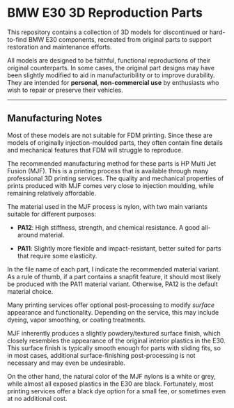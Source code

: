 # BMW E30 3D Reproduction Parts

This repository contains a collection of 3D models for discontinued or hard-to-find BMW E30 components, recreated from original parts to support restoration and maintenance efforts.

All models are designed to be faithful, functional reproductions of their original counterparts. In some cases, the original part designs may have been slightly modified to aid in manufacturibility or to improve durability.
They are intended for **personal, non-commercial use** by enthusiasts who wish to repair or preserve their vehicles.

---

## Manufacturing Notes

Most of these models are not suitable for FDM printing. Since these are models of originally injection-moulded parts, they often contain fine details and mechanical features that FDM will struggle to reproduce.

The recommended manufacturing method for these parts is HP Multi Jet Fusion (MJF). This is a printing process that is available through many professional 3D printing services. The quality and mechanical properties of prints produced with MJF comes very close to injection moulding, while remaining relatively affordable.

The material used in the MJF process is nylon, with two main variants suitable for different purposes:

- **PA12**: High stiffness, strength, and chemical resistance. A good all-around material.

- **PA11**: Slightly more flexible and impact-resistant, better suited for parts that require some elasticity.

In the file name of each part, I indicate the recommended material variant. As a rule of thumb, if a part contains a snapfit feature, it should most likely be produced with the PA11 material variant. Otherwise, PA12 is the default material choice.

Many printing services offer optional post-processing to modify *surface* appearance and functionality. Depending on the service, this may include dyeing, vapor smoothing, or coating treatments.

MJF inherently produces a slightly powdery/textured surface finish, which closely resembles the appearance of the original interior plastics in the E30. This surface finish is typically smooth enough for parts with sliding fits, so in most cases, additional surface-finishing post-processing is not necessary and may even be undesirable.

On the other hand, the natural color of the MJF nylons is a white or grey, while almost all exposed plastics in the E30 are black. Fortunately, most printing services offer a black dye option for a small fee, or sometimes even at no additional cost.
